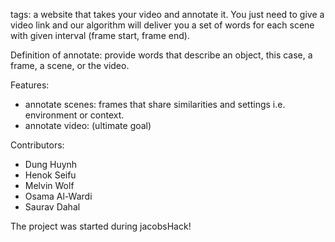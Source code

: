 tags: a website that takes your video and annotate it. You just need to give a video link and our algorithm will deliver you a set of words for each scene with given interval (frame start, frame end).

Definition of annotate: provide words that describe an object, this case, a frame, a scene, or the video.

Features:
- annotate scenes: frames that share similarities and settings i.e. environment or context.
- annotate video: (ultimate goal)

Contributors:
- Dung Huynh
- Henok Seifu
- Melvin Wolf
- Osama Al-Wardi
- Saurav Dahal

The project was started during jacobsHack!